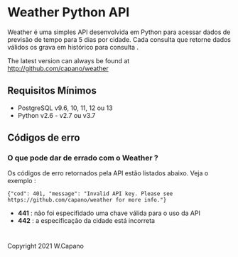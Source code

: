 # Weather Python API

Weather é uma simples API desenvolvida em Python para acessar dados de previsão de tempo para 5 dias por cidade. Cada consulta que retorne dados válidos os grava em histórico para consulta .

The latest version can always be found at http://github.com/capano/weather

## Requisitos Mínimos

* PostgreSQL v9.6, 10, 11, 12 ou 13 
* Python v2.6 - v2.7 ou v3.7

## Códigos de erro

### O que pode dar de errado com o Weather ?
Os códigos de erro retornados pela API estão listados abaixo. Veja o exemplo :


```
{"cod": 401, "message": "Invalid API key. Please see https://github.com/capano/weather for more info."}
```


 - **441** : não foi especifidado uma chave válida para o uso da API
 - **442** : a especificação da cidade está incorreta

#

Copyright 2021 W.Capano	

        
          
